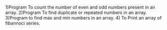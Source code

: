 1)Program To count the number of even and odd numbers present in an array.
2)Program To find duplicate or repeated numbers in an array.
3)Program to find max and min numbers in an array.
4) To Print an array of fibannoci series.

